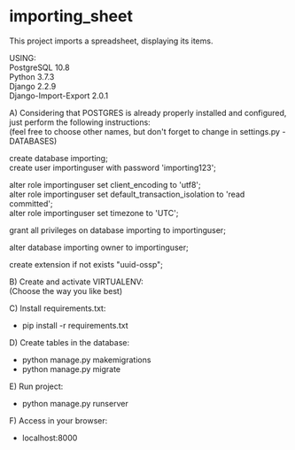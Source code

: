 # importing_sheet

This project imports a spreadsheet, displaying its items.

USING:  
PostgreSQL 10.8  
Python 3.7.3  
Django 2.2.9  
Django-Import-Export 2.0.1  
     

A) Considering that POSTGRES is already properly installed and configured, just perform the following instructions:  
(feel free to choose other names, but don't forget to change in settings.py - DATABASES)

create database importing;  
create user importinguser with password 'importing123';

alter role importinguser set client_encoding to 'utf8';  
alter role importinguser set default_transaction_isolation to 'read committed';  
alter role importinguser set timezone to 'UTC';

grant all privileges on database importing to importinguser;

alter database importing owner to importinguser;

create extension if not exists "uuid-ossp";


B) Create and activate VIRTUALENV:  
(Choose the way you like best)


C) Install requirements.txt:  
- pip install -r requirements.txt 


D) Create tables in the database:

- python manage.py makemigrations
- python manage.py migrate


E) Run project:

- python manage.py runserver


F) Access in your browser:

- localhost:8000
